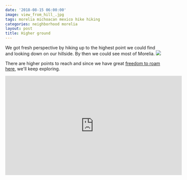 ```yaml
---
date: '2018-08-15 06:00:00'
image: view_from_hill_.jpg
tags: morelia michoacan mexico hike hiking
categories: neighborhood morelia
layout: post
title: Higher ground
---
```


We got fresh perspective by hiking up to the highest point we could find and looking down on our hillside. By then we could see most of Morelia.
[![](/images/_wide_view_from_hill_.jpg)](/images/wide_view_from_hill.jpg)

There are higher points to reach and since we have great [freedom to roam here](https://reverdecer.annalisagross.com/2018/07/22/the-right-to-roam/), we'll keep exploring.

<iframe width="560" height="315" src="https://www.youtube-nocookie.com/embed/tzR3HPbyle4" frameborder="0" allow="autoplay; encrypted-media" allowfullscreen></iframe>